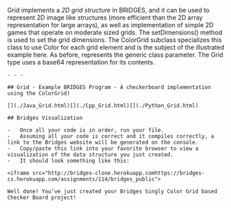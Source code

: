 Grid<E> implements a _2D grid structure_ in BRIDGES, and it can be used to represent 2D image like structures (more efficient than the 2D array representation for large arrays), as well as implementation of simple 2D games that operate on moderate sized grids. The setDimensions() method is used to set the grid dimensions. The ColorGrid subclass specializes this class to use Color for each grid element and is the subject of the illustrated example here. As before, <E> represents the generic class parameter. The Grid type uses a base64 representation for its contents.

    - - -

    ## Grid - Example BRIDGES Program - A checkerboard implementation using the ColorGrid)

    [](./Java_Grid.html)[](./Cpp_Grid.html)[](./Python_Grid.html)

    ## Bridges Visualization

    -   Once all your code is in order, run your file.
    -   Assuming all your code is correct and it compiles correctly, a link to the Bridges website will be generated on the console.
    -   Copy/paste this link into your favorite browser to view a visualization of the data structure you just created.
    -   It should look something like this:

    <iframe src="http://bridges-clone.herokuapp.comhttps://bridges-cs.herokuapp.com/assignments/114/bridges_public">

    Well done! You’ve just created your Bridges Singly Color Grid based Checker Board project!